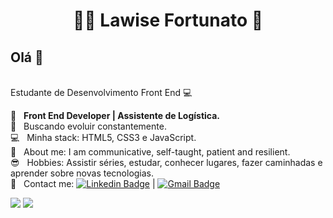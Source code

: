 <h1 align="center"> 👩‍💻 Lawise Fortunato 🚀</h1>
 
## Olá 👋

<br/> Estudante de Desenvolvimento Front End :computer:

 :rocket:  &nbsp; **Front End Developer | Assistente de Logística.**
 <br/> :purple_heart: &nbsp; Buscando evoluir constantemente.
 <br/> :computer: &nbsp; Minha stack: HTML5, CSS3 e JavaScript.
 <br/> 💬  &nbsp; About me: I am communicative, self-taught, patient and resilient. 
 <br/> :sunglasses: &nbsp; Hobbies:  Assistir séries, estudar, conhecer lugares, fazer caminhadas e aprender sobre novas tecnologias.
 <br/> :email: &nbsp; Contact me: [![Linkedin Badge](https://img.shields.io/badge/-LawiseFortunato-blue?style=flat-square&logo=Linkedin&logoColor=white&link=www.linkedin.com/in/lawise-fortunato)](https://www.linkedin.com/in/danielfelipedeveloper/) 
| 
[![Gmail Badge](https://img.shields.io/badge/-lawisegh@gmail.com-c14438?style=flat-square&logo=Gmail&logoColor=white&link=mailto:lawisegh@gmail.com)](mailto:lawisegh@gmail.com)

<div>
  <img src="https://github-readme-stats.vercel.app/api?username=fortunatolawise&show_icons=true&theme=midnight-purple"/>
  <img align="top"src="https://github-readme-stats.vercel.app/api/top-langs/?username=fortunatolawise&layout=compact&hide=shell&theme=midnight-purple"/>
</div>

